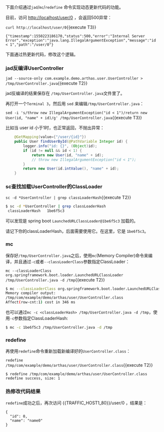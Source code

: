 下面介绍通过`jad`/`mc`/`redefine` 命令实现动态更新代码的功能。

目前，访问 [http://localhost/user/0]({{TRAFFIC_HOST1_80}}/user/0) ，会返回500异常：

`curl http://localhost/user/0`{{execute T3}}

```
{"timestamp":1550223186170,"status":500,"error":"Internal Server Error","exception":"java.lang.IllegalArgumentException","message":"id < 1","path":"/user/0"}
```

下面通过热更新代码，修改这个逻辑。

### jad反编译UserController

`jad --source-only com.example.demo.arthas.user.UserController > /tmp/UserController.java`{{execute T2}}

jad反编译的结果保存在 `/tmp/UserController.java`文件里了。

再打开一个`Terminal 3`，然后用 `sed` 来编辑`/tmp/UserController.java`：

`sed -i 's/throw new IllegalArgumentException("id < 1")/return new User(id, "name" + id)/g' /tmp/UserController.java`{{execute T3}}

比如当 user id 小于1时，也正常返回，不抛出异常：

```java
    @GetMapping(value={"/user/{id}"})
    public User findUserById(@PathVariable Integer id) {
        logger.info("id: {}", (Object)id);
        if (id != null && id < 1) {
			return new User(id, "name" + id);
            // throw new IllegalArgumentException("id < 1");
        }
        return new User(id.intValue(), "name" + id);
    }
```

### sc查找加载UserController的ClassLoader

`sc -d *UserController | grep classLoaderHash`{{execute T2}}

```bash
$ sc -d *UserController | grep classLoaderHash
 classLoaderHash   1be6f5c3
```

可以发现是 spring boot `LaunchedURLClassLoader@1be6f5c3` 加载的。

请记下你的classLoaderHash，后面需要使用它。在这里，它是 `1be6f5c3`。

### mc

保存好`/tmp/UserController.java`之后，使用`mc`(Memory Compiler)命令来编译，并且通过`-c`或者`--classLoaderClass`参数指定ClassLoader：

`mc --classLoaderClass org.springframework.boot.loader.LaunchedURLClassLoader /tmp/UserController.java -d /tmp`{{execute T2}}

```bash
$ mc --classLoaderClass org.springframework.boot.loader.LaunchedURLClassLoader /tmp/UserController.java -d /tmp
Memory compiler output:
/tmp/com/example/demo/arthas/user/UserController.class
Affect(row-cnt:1) cost in 346 ms
```

也可以通过`mc -c <classLoaderHash> /tmp/UserController.java -d /tmp`，使用`-c`参数指定ClassLoaderHash:

```bash
$ mc -c 1be6f5c3 /tmp/UserController.java -d /tmp
```

### redefine

再使用`redefine`命令重新加载新编译好的`UserController.class`：

`redefine /tmp/com/example/demo/arthas/user/UserController.class`{{execute T2}}

```
$ redefine /tmp/com/example/demo/arthas/user/UserController.class
redefine success, size: 1
```

### 热修改代码结果

`redefine`成功之后，再次访问 {{TRAFFIC_HOST1_80}}/user/0 ，结果是：

```
{
  "id": 0,
  "name": "name0"
}
```
